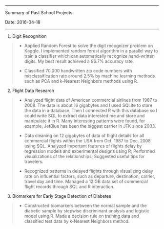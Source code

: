 -----------------------------------------------------
Summary of Past School Projects

Date: 2016-04-18

-----------------------------------------------------

1. Digit Recognition

>  * Applied Random Forest to solve the digit recognizer problem on Kaggle. I implemented random forest algorithm in a 
>  parallel way to train a classifier which can automatically recognize hand-written digits. My best result achieved a 
>  96.7% accuracy rate.
>  
>  * Classified 70,000 handwritten zip code numbers with misclassification rate around 2.5% by machine learning methods 
>  such as PCA and k-Nearest Neighbors methods using R.
  
2. Flight Data Research

>  * Analyzed flight data of American commercial airlines from 1987 to 2008. The data is about 16 gigabytes and I used SQLite 
>  to store the data in a database. Then I connected R with this database so I could write SQL to extract data interested me 
>  and store and manipulate it in R. Many interesting patterns were found, for example, JetBlue has been the biggest carrier 
>  in JFK since 2003.
>
>  * Data cleaning on 12 gigabytes of data of flight details for all commercial flights within the USA from Oct. 1987 to Dec. 
>  2008 using SQL. Analyzed important features of flights delay by regression models and experimental designs using R; 
>  Performed visualizations of the relationships; Suggested useful tips for travelers.
>
>  * Recognized patterns in delayed flights through visualizing delay rate on influential factors, such as departure, 
>  destination, carrier, travel day and time. Managed a 12 GB data set of commercial flight records through SQL and R 
>  interaction.

3. Biomarkers for Early Stage Detection of Diabetes

>  * Constructed biomarkers between the normal sample and the diabetic sample by stepwise discriminant analysis and logistic 
>  model using R. Made a decision rule on training data and classified test data by k-Nearest Neighbors method.

